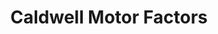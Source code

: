 ---
title: "Caldwell Motor Factors"
url: /strabane/caldwell-motor-factors-lifford-road/
shop: car parts
---